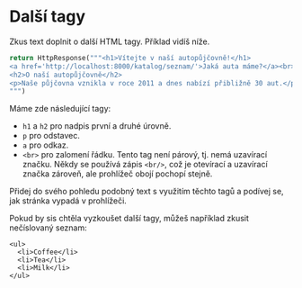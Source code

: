 # Další tagy

Zkus text doplnit o další HTML tagy. Příklad vidíš níže.

```python
return HttpResponse("""<h1>Vítejte v naší autopůjčovně!</h1>
<a href='http://localhost:8000/katalog/seznam/'>Jaká auta máme?</a><br>
<h2>O naší autopůjčovně</h2>
<p>Naše půjčovna vznikla v roce 2011 a dnes nabízí přibližně 30 aut.</p>
""")
```

Máme zde následující tagy:
- `h1` a `h2` pro nadpis první a druhé úrovně.
- `p` pro odstavec.
- `a` pro odkaz.
- `<br>` pro zalomení řádku. Tento tag není párový, tj. nemá uzavírací značku. Někdy se používá zápis `<br/>`, což je otevírací a uzavírací značka zároveň, ale prohlížeč obojí pochopí stejně.

Přidej do svého pohledu podobný text s využitím těchto tagů a podívej se, jak stránka vypadá v prohlížeči.

Pokud by sis chtěla vyzkoušet další tagy, můžeš například zkusit nečíslovaný seznam:

```
<ul>
  <li>Coffee</li>
  <li>Tea</li>
  <li>Milk</li>
</ul>
```
